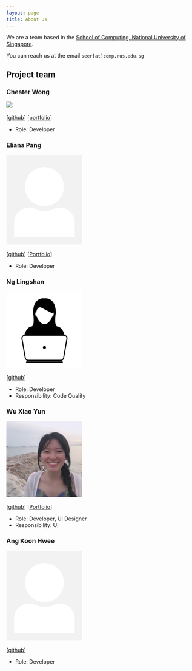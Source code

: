 ```yaml
---
layout: page
title: About Us
---
```


We are a team based in the [School of Computing, National University of Singapore](http://www.comp.nus.edu.sg).

You can reach us at the email `seer[at]comp.nus.edu.sg`

## Project team

### Chester Wong

<img src="images/chesterwongz.png" width="200px">

[[github](https://github.com/Chesterwongz)]
[[portfolio](https://www.linkedin.com/in/zhi-chester-wong-46a6b41b5?lipi=urn%3Ali%3Apage%3Ad_flagship3_profile_view_base_contact_details%3BS8WG6LsATxiSCaqmdnTWtA%3D%3D)]

* Role: Developer

### Eliana Pang

<img src="images/eeliana.png" width="200px">

[[github](http://github.com/eeliana)] [[Portfolio](/team/eeliana.html)]

* Role: Developer

### Ng Lingshan

<img src="images/lingshanng.png" width="200px">

[[github](http://github.com/lingshanng)]

* Role: Developer
* Responsibility: Code Quality

### Wu Xiao Yun

<img src="images/xiaoyunnn.png" width="200px">

[[github](http://github.com/Xiaoyunnn)] [[Portfolio](/team/xiaoyunnn.html)]

* Role: Developer, UI Designer
* Responsibility: UI

### Ang Koon Hwee

<img src="images/angkoonhwee.png" width="200px">

[[github](http://github.com/angkoonhwee)]

* Role: Developer
